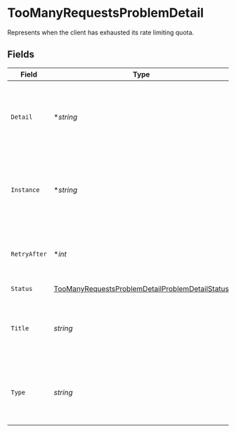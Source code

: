 # TooManyRequestsProblemDetail

Represents when the client has exhausted its rate limiting quota.


## Fields

| Field                                                                                                                     | Type                                                                                                                      | Required                                                                                                                  | Description                                                                                                               |
| ------------------------------------------------------------------------------------------------------------------------- | ------------------------------------------------------------------------------------------------------------------------- | ------------------------------------------------------------------------------------------------------------------------- | ------------------------------------------------------------------------------------------------------------------------- |
| `Detail`                                                                                                                  | **string*                                                                                                                 | :heavy_minus_sign:                                                                                                        | A human-readable explanation specific to this occurrence of the problem.                                                  |
| `Instance`                                                                                                                | **string*                                                                                                                 | :heavy_minus_sign:                                                                                                        | A URI reference that identifies the specific occurrence of the problem.                                                   |
| `RetryAfter`                                                                                                              | **int*                                                                                                                    | :heavy_minus_sign:                                                                                                        | The number of seconds to wait to retry the request again.                                                                 |
| `Status`                                                                                                                  | [TooManyRequestsProblemDetailProblemDetailStatus](../../models/shared/toomanyrequestsproblemdetailproblemdetailstatus.md) | :heavy_check_mark:                                                                                                        | N/A                                                                                                                       |
| `Title`                                                                                                                   | *string*                                                                                                                  | :heavy_check_mark:                                                                                                        | A short, human-readable summary of the problem type.                                                                      |
| `Type`                                                                                                                    | *string*                                                                                                                  | :heavy_check_mark:                                                                                                        | A URI reference that identifies the problem type.                                                                         |